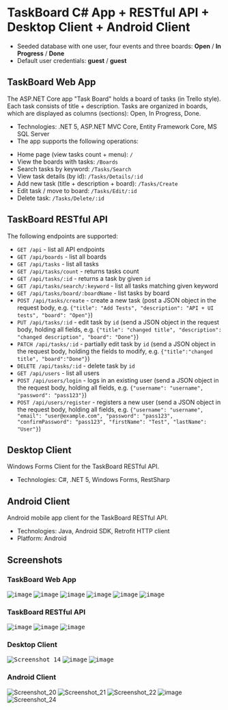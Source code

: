 # TaskBoard C# App + RESTful API + Desktop Client + Android Client
  - Seeded database with one user, four events and three boards: **Open** / **In Progress** / **Done**
  - Default user credentials: **guest** / **guest**

## TaskBoard Web App
The ASP.NET Core app "Task Board" holds a board of tasks (in Trello style). Each task consists of title + description. Tasks are organized in boards, which are displayed as columns (sections): Open, In Progress, Done. 
* Technologies: .NET 5, ASP.NET MVC Core, Entity Framework Core, MS SQL Server
* The app supports the following operations:
 - Home page (view tasks count + menu): `/`
 - View the boards with tasks: `/Boards`
 - Search tasks by keyword: `/Tasks/Search`
 - View task details (by id): `/Tasks/Details/:id`
 - Add new task (title + description + board): `/Tasks/Create`
 - Edit task / move to board: `/Tasks/Edit/:id`
 - Delete task: `/Tasks/Delete/:id`

## TaskBoard RESTful API

The following endpoints are supported:
 - `GET /api` - list all API endpoints
 - `GET /api/boards` - list all boards
 - `GET /api/tasks` - list all tasks
 - `GET /api/tasks/count` - returns tasks count
 - `GET /api/tasks/:id` - returns a task by given `id`
 - `GET /api/tasks/search/:keyword` - list all tasks matching given keyword
 - `GET /api/tasks/board/:boardName` - list tasks by board
 - `POST /api/tasks/create` - create a new task (post a JSON object in the request body, e.g. `{"title": "Add Tests", "description": "API + UI tests", "board": "Open"}`)
 - `PUT /api/tasks/:id` - edit task by `id` (send a JSON object in the request body, holding all fields, e.g. `{"title": "changed title", "description": "changed description", "board": "Done"}`)
 - `PATCH /api/tasks/:id` - partially edit task by `id` (send a JSON object in the request body, holding the fields to modify, e.g. `{"title":"changed title", "board":"Done"}`)
 - `DELETE /api/tasks/:id` - delete task by `id`
 - `GET /api/users` - list all users
 - `POST /api/users/login` - logs in an existing user (send a JSON object in the request body, holding all fields, e.g. `{"username": "username", "password": "pass123"}`)
 - `POST /api/users/register` - registers a new user (send a JSON object in the request body, holding all fields, e.g. `{"username": "username", "email": "user@example.com", "password": "pass123", "confirmPassword": "pass123", "firstName": "Test", "lastName": "User"}`)

## Desktop Client

Windows Forms Client for the TaskBoard RESTful API.
* Technologies: C#, .NET 5, Windows Forms, RestSharp

## Android Client

Android mobile app client for the TaskBoard RESTful API.
* Technologies: Java, Android SDK, Retrofit HTTP client
* Platform: Android

## Screenshots

### TaskBoard Web App
<kbd>![image](https://user-images.githubusercontent.com/69080997/136532033-95b5d2e7-aa94-4a6e-b287-7ac19e5038c7.png)</kbd>
<kbd>![image](https://user-images.githubusercontent.com/69080997/136532515-056ee460-5c2c-466c-acab-db2a2f2e72d7.png)</kbd>
<kbd>![image](https://user-images.githubusercontent.com/69080997/136532672-6814afc2-0d0c-4059-b428-7dafaad3dcb5.png)</kbd>
<kbd>![image](https://user-images.githubusercontent.com/69080997/136533230-bb9dbdb8-8254-4663-b5c4-f24fe5b4d75b.png)</kbd>
<kbd>![image](https://user-images.githubusercontent.com/69080997/136532870-924f253f-3aef-4e4a-b8f8-b339cb146999.png)</kbd>
<kbd>![image](https://user-images.githubusercontent.com/69080997/136533398-0811e782-5395-4b39-9517-ea61397531ac.png)</kbd>

### TaskBoard RESTful API

<kbd>![image](https://user-images.githubusercontent.com/69080997/133220280-5935b769-fc0a-4d95-a292-828e382abdd1.png)</kbd>
<kbd>![image](https://user-images.githubusercontent.com/69080997/133220374-c9a58879-9b54-4042-b728-d6d9c2b6a1e5.png)</kbd>
<kbd>![image](https://user-images.githubusercontent.com/69080997/133220463-d4c9d910-73d0-49c9-86a2-df99ff6eadc1.png)</kbd>

### Desktop Client

<kbd>![Screenshot_14](https://user-images.githubusercontent.com/69080997/133232701-d2aba7d8-d254-4f26-a36b-add0d2d543c6.png)</kbd>
<kbd>![image](https://user-images.githubusercontent.com/69080997/135712810-5043fa44-9631-4cd6-98c8-fed030471e8f.png)</kbd>
<kbd>![image](https://user-images.githubusercontent.com/69080997/135712841-87ee8581-f283-4d43-b537-050f7acb0554.png)</kbd>

### Android Client

![Screenshot_20](https://user-images.githubusercontent.com/69080997/133235142-b7df427d-a9b4-4045-9d7b-0d472389fdb4.png)
![Screenshot_21](https://user-images.githubusercontent.com/69080997/133235156-89509c46-5c3f-44f5-85ae-5702572ff73a.png)
![Screenshot_22](https://user-images.githubusercontent.com/69080997/133235180-45037552-ca29-4124-97fd-5b3f255418aa.png)
![image](https://user-images.githubusercontent.com/69080997/135712720-50e390dd-ba6c-4256-97a5-afa3ae53b02b.png)
![Screenshot_24](https://user-images.githubusercontent.com/69080997/133235235-3bdd2f83-0ffa-4599-aaf1-2320d3dba954.png)
